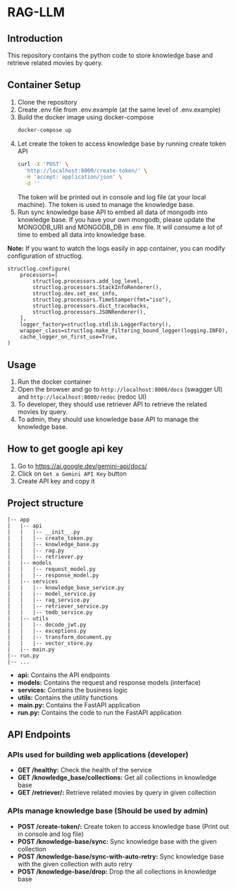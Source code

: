 # RAG-LLM
## Introduction
This repository contains the python code to store knowledge base and retrieve related movies by query.

## Container Setup
1. Clone the repository
2. Create .env file from .env.example (at the same level of .env.example)
3. Build the docker image using docker-compose
    ```bash
    docker-compose up
    ```
4. Let create the token to access knowledge base by running create token API
    ```bash
    curl -X 'POST' \
      'http://localhost:8000/create-token/' \
      -H 'accept: application/json' \
      -d ''
    ```
    The token will be printed out in console and log file (at your local machine).
    The token is used to manage the knowledge base.
5. Run sync knowledge base API to embed all data of mongodb into knowledge base. 
If you have your own mongodb, please update the MONGODB_URI and MONGODB_DB in .env file.
It will consume a lot of time to embed all data into knowledge base.

**Note:** If you want to watch the logs easily in app container, you can modify configuration of structlog.
```
structlog.configure(
    processors=[
        structlog.processors.add_log_level,
        structlog.processors.StackInfoRenderer(),
        structlog.dev.set_exc_info,
        structlog.processors.TimeStamper(fmt="iso"),
        structlog.processors.dict_tracebacks,
        structlog.processors.JSONRenderer(),
    ],
    logger_factory=structlog.stdlib.LoggerFactory(),
    wrapper_class=structlog.make_filtering_bound_logger(logging.INFO),
    cache_logger_on_first_use=True,
)
```
## Usage
1. Run the docker container
2. Open the browser and go to `http://localhost:8000/docs` (swagger UI) and `http://localhost:8000/redoc` (redoc UI)
3. To developer, they should use retriever API to retrieve the related movies by query.
4. To admin, they should use knowledge base API to manage the knowledge base.

## How to get google api key
1. Go to https://ai.google.dev/gemini-api/docs/
2. Click on `Get a Gemini API Key` button
3. Create API key and copy it

## Project structure
```
|-- app
|   |-- api
|   |   |-- __init__.py
|   |   |-- create_token.py
|   |   |-- knowledge_base.py
|   |   |-- rag.py
|   |   |-- retriever.py
|   |-- models
|   |   |-- request_model.py
|   |   |-- response_model.py
|   |-- services
|   |   |-- knowledge_base_service.py
|   |   |-- model_service.py
|   |   |-- rag_service.py
|   |   |-- retriever_service.py
|   |   |-- tmdb_service.py
|   |-- utils
|   |   |-- decode_jwt.py
|   |   |-- exceptions.py
|   |   |-- transform_document.py
|   |   |-- vector_store.py
|   |-- main.py
|-- run.py
|-- ...
```

- **api:** Contains the API endpoints
- **models:** Contains the request and response models (interface)
- **services:** Contains the business logic
- **utils:** Contains the utility functions
- **main.py:** Contains the FastAPI application
- **run.py:** Contains the code to run the FastAPI application

## API Endpoints
### APIs used for building web applications (developer)
- **GET /healthy:** Check the health of the service
- **GET /knowledge_base/collections:** Get all collections in knowledge base
- **GET /retriever/:** Retrieve related movies by query in given collection

### APIs manage knowledge base (Should be used by admin)
- **POST /create-token/:** Create token to access knowledge base (Print out in console and log file)
- **POST /knowledge-base/sync:** Sync knowledge base with the given collection 
- **POST /knowledge-base/sync-with-auto-retry:** Sync knowledge base with the given collection with auto retry
- **POST /knowledge-base/drop:** Drop the all collections in knowledge base
